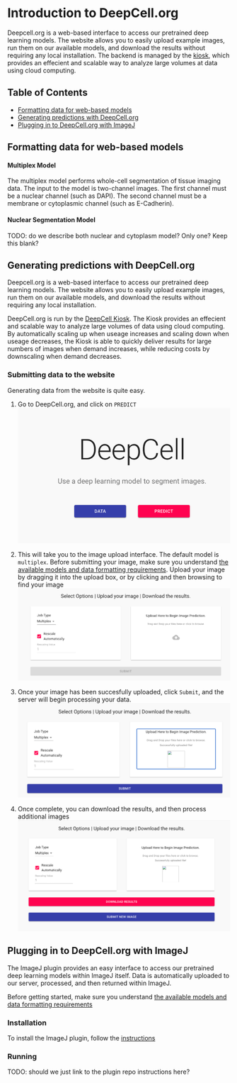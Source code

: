 # Introduction to DeepCell.org
Deepcell.org is a web-based interface to access our pretrained deep learning models. The website allows you to easily upload example images, run them on our available models, and download the results without requiring any local installation. The backend is managed by the [kiosk](https://github.com/vanvalenlab/kiosk-console), which provides an effecient and scalable way to analyze large volumes at data using cloud computing. 
## Table of Contents

* [Formatting data for web-based models](README.md/#formatting-data-for-web-based-models)
* [Generating predictions with DeepCell.org](README.md/#generating-predictions-with-deepcellorg)
* [Plugging in to DeepCell.org with ImageJ](README.md/#plugging-in-to-deepcellorg-with-imagej)

## Formatting data for web-based models

#### Multiplex Model
The multiplex model performs whole-cell segmentation of tissue imaging data. The input to the model is two-channel images. The first channel must be a
nuclear channel (such as DAPI). The second channel must be a membrane or cytoplasmic channel (such as E-Cadherin). 

#### Nuclear Segmentation Model
TODO: do we describe both nuclear and cytoplasm model? Only one? Keep this blank?

## Generating predictions with DeepCell.org
Deepcell.org is a web-based interface to access our pretrained deep learning models. The website allows you to easily upload example images, 
run them on our available models, and download the results without requiring any local installation. 

DeepCell.org is run by the [DeepCell Kiosk](https://github.com/vanvalenlab/kiosk-console). The Kiosk provides an effecient and scalable way to analyze 
large volumes of data using cloud computing. By automatically scaling up when useage increases and scaling down when useage decreases, the Kiosk
is able to quickly deliver results for large numbers of images when demand increases, while reducing costs by downscaling when demand decreases. 


### Submitting data to the website
Generating data from the website is quite easy. 
1. Go to DeepCell.org, and click on `PREDICT`
![image](DeepCell_website_predict.png)

2. This will take you to the image upload interface. The default model is `multiplex`. Before submitting your image, make sure you understand [the available models and data formatting requirements](models.md). Upload your image by dragging it into the upload box, or by clicking and then browsing to find your image
![image](DeepCell_website_upload.png)

3. Once your image has been succesfully uploaded, click `Submit`, and the server will begin processing your data.
![image](DeepCell_wesbite_submit.png)

4. Once complete, you can download the results, and then process additional images
![image](DeepCell_website_download.png)


## Plugging in to DeepCell.org with ImageJ
The ImageJ plugin provides an easy interface to access our pretrained deep learning models within ImageJ itself. Data is automatically uploaded to our server,
processed, and then returned within ImageJ. 

Before getting started, make sure you understand [the available models and data formatting requirements](models.md)

### Installation
To install the ImageJ plugin, follow the <a href="https://github.com/vanvalenlab/kiosk-imageJ-plugin#how-to-install" target="_blank">instructions</a>

### Running
TODO: should we just link to the plugin repo instructions here?

